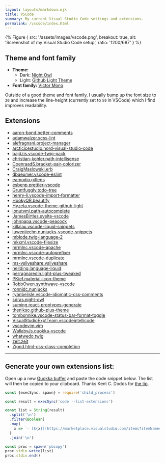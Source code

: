 ```yaml
---
layout: layouts/markdown.njk
title: VSCode
summary: My current Visual Studio Code settings and extensions.
permalink: /vscode/index.html
---
```


{% Figure {
  src: '/assets/images/vscode.png',
  breakout: true,
  alt: 'Screenshot of my Visual Studio Code setup',
  ratio: '1200/687'
} %}

## Theme and font family

- **Theme:**
  - Dark: [Night Owl](https://github.com/sdras/night-owl-vscode-theme)
  - Light: [Github Light Theme](https://marketplace.visualstudio.com/items?itemName=Hyzeta.vscode-theme-github-light)
- **Font family:** [Victor Mono](https://rubjo.github.io/victor-mono/)

Outside of a good theme and font family, I usually bump up the font size to `20` and increase the line-height (currently set to `50` in VSCode) which I find improves readability.

## Extensions

- [aaron-bond.better-comments](https://marketplace.visualstudio.com/items?itemName=aaron-bond.better-comments)
- [adamwalzer.scss-lint](https://marketplace.visualstudio.com/items?itemName=adamwalzer.scss-lint)
- [alefragnani.project-manager](https://marketplace.visualstudio.com/items?itemName=alefragnani.project-manager)
- [arcticicestudio.nord-visual-studio-code](https://marketplace.visualstudio.com/items?itemName=arcticicestudio.nord-visual-studio-code)
- [bajdzis.vscode-twig-pack](https://marketplace.visualstudio.com/items?itemName=bajdzis.vscode-twig-pack)
- [christian-kohler.path-intellisense](https://marketplace.visualstudio.com/items?itemName=christian-kohler.path-intellisense)
- [CoenraadS.bracket-pair-colorizer](https://marketplace.visualstudio.com/items?itemName=CoenraadS.bracket-pair-colorizer)
- [CraigMaslowski.erb](https://marketplace.visualstudio.com/items?itemName=CraigMaslowski.erb)
- [dbaeumer.vscode-eslint](https://marketplace.visualstudio.com/items?itemName=dbaeumer.vscode-eslint)
- [eamodio.gitlens](https://marketplace.visualstudio.com/items?itemName=eamodio.gitlens)
- [esbenp.prettier-vscode](https://marketplace.visualstudio.com/items?itemName=esbenp.prettier-vscode)
- [Gruntfuggly.todo-tree](https://marketplace.visualstudio.com/items?itemName=Gruntfuggly.todo-tree)
- [henry-li.vscode-import-formatter](https://marketplace.visualstudio.com/items?itemName=henry-li.vscode-import-formatter)
- [HookyQR.beautify](https://marketplace.visualstudio.com/items?itemName=HookyQR.beautify)
- [Hyzeta.vscode-theme-github-light](https://marketplace.visualstudio.com/items?itemName=Hyzeta.vscode-theme-github-light)
- [ionutvmi.path-autocomplete](https://marketplace.visualstudio.com/items?itemName=ionutvmi.path-autocomplete)
- [JamesBirtles.svelte-vscode](https://marketplace.visualstudio.com/items?itemName=JamesBirtles.svelte-vscode)
- [johnpapa.vscode-peacock](https://marketplace.visualstudio.com/items?itemName=johnpapa.vscode-peacock)
- [killalau.vscode-liquid-snippets](https://marketplace.visualstudio.com/items?itemName=killalau.vscode-liquid-snippets)
- [luwenjiechn.nunjucks-vscode-snippets](https://marketplace.visualstudio.com/items?itemName=luwenjiechn.nunjucks-vscode-snippets)
- [mblode.twig-language-2](https://marketplace.visualstudio.com/items?itemName=mblode.twig-language-2)
- [mkxml.vscode-filesize](https://marketplace.visualstudio.com/items?itemName=mkxml.vscode-filesize)
- [mrmlnc.vscode-apache](https://marketplace.visualstudio.com/items?itemName=mrmlnc.vscode-apache)
- [mrmlnc.vscode-autoprefixer](https://marketplace.visualstudio.com/items?itemName=mrmlnc.vscode-autoprefixer)
- [mrmlnc.vscode-duplicate](https://marketplace.visualstudio.com/items?itemName=mrmlnc.vscode-duplicate)
- [ms-vsliveshare.vsliveshare](https://marketplace.visualstudio.com/items?itemName=ms-vsliveshare.vsliveshare)
- [neilding.language-liquid](https://marketplace.visualstudio.com/items?itemName=neilding.language-liquid)
- [perragnaredin.light-plus-tweaked](https://marketplace.visualstudio.com/items?itemName=perragnaredin.light-plus-tweaked)
- [PKief.material-icon-theme](https://marketplace.visualstudio.com/items?itemName=PKief.material-icon-theme)
- [RobbOwen.synthwave-vscode](https://marketplace.visualstudio.com/items?itemName=RobbOwen.synthwave-vscode)
- [ronnidc.nunjucks](https://marketplace.visualstudio.com/items?itemName=ronnidc.nunjucks)
- [ryanbelisle.vscode-idiomatic-css-comments](https://marketplace.visualstudio.com/items?itemName=ryanbelisle.vscode-idiomatic-css-comments)
- [sdras.night-owl](https://marketplace.visualstudio.com/items?itemName=sdras.night-owl)
- [suming.react-proptypes-generate](https://marketplace.visualstudio.com/items?itemName=suming.react-proptypes-generate)
- [thenikso.github-plus-theme](https://marketplace.visualstudio.com/items?itemName=thenikso.github-plus-theme)
- [tombonnike.vscode-status-bar-format-toggle](https://marketplace.visualstudio.com/items?itemName=tombonnike.vscode-status-bar-format-toggle)
- [VisualStudioExptTeam.vscodeintellicode](https://marketplace.visualstudio.com/items?itemName=VisualStudioExptTeam.vscodeintellicode)
- [vscodevim.vim](https://marketplace.visualstudio.com/items?itemName=vscodevim.vim)
- [WallabyJs.quokka-vscode](https://marketplace.visualstudio.com/items?itemName=WallabyJs.quokka-vscode)
- [whatwedo.twig](https://marketplace.visualstudio.com/items?itemName=whatwedo.twig)
- [zeit.zeit](https://marketplace.visualstudio.com/items?itemName=zeit.zeit)
- [Zignd.html-css-class-completion](https://marketplace.visualstudio.com/items?itemName=Zignd.html-css-class-completion)

---

## Generate your own extensions list:

Open up a new [Quokka buffer](https://marketplace.visualstudio.com/items?itemName=WallabyJs.quokka-vscode) and paste the code snippet below. The list will then be copied to your clipboard. Thanks Kent C. Dodds for [the tip](https://github.com/kentcdodds/ama/issues/406).

```js
const {execSync, spawn} = require('child_process')

const result = execSync('code --list-extensions')

const list = String(result)
  .split('\n')
  .filter(Boolean)
  .map(
    x => `- [${x}](https://marketplace.visualstudio.com/items?itemName=${x})`
  )
  .join('\n')

const proc = spawn('pbcopy')
proc.stdin.write(list)
proc.stdin.end()
```
